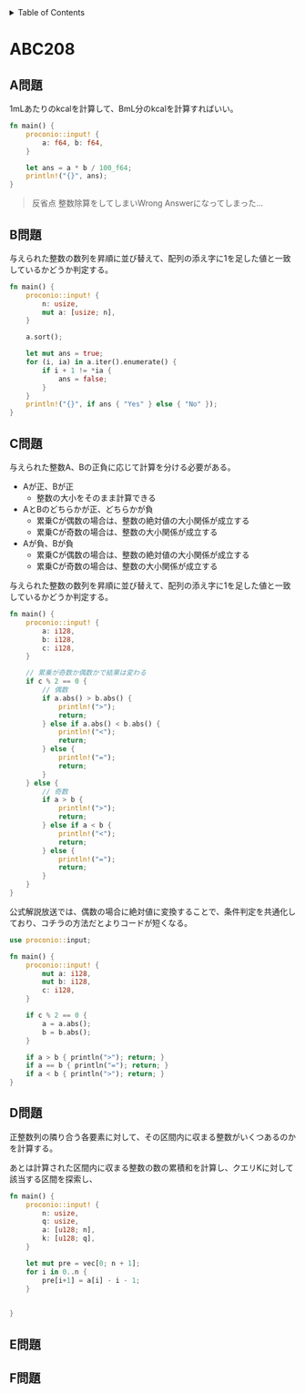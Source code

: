 <!-- START doctoc generated TOC please keep comment here to allow auto update -->
<!-- DON'T EDIT THIS SECTION, INSTEAD RE-RUN doctoc TO UPDATE -->
<details>
<summary>Table of Contents</summary>

- [ABC208](#abc208)
  - [A問題](#a%E5%95%8F%E9%A1%8C)
  - [B問題](#b%E5%95%8F%E9%A1%8C)
  - [C問題](#c%E5%95%8F%E9%A1%8C)
  - [D問題](#d%E5%95%8F%E9%A1%8C)
  - [E問題](#e%E5%95%8F%E9%A1%8C)
  - [F問題](#f%E5%95%8F%E9%A1%8C)

</details>
<!-- END doctoc generated TOC please keep comment here to allow auto update -->

# ABC208

## A問題

1mLあたりのkcalを計算して、BmL分のkcalを計算すればいい。

```rust
fn main() {
    proconio::input! {
        a: f64, b: f64,
    }

    let ans = a * b / 100_f64;
    println!("{}", ans);
}
```

> 反省点
> 整数除算をしてしまいWrong Answerになってしまった...

## B問題

与えられた整数の数列を昇順に並び替えて、配列の添え字に1を足した値と一致しているかどうか判定する。

```rust
fn main() {
    proconio::input! {
        n: usize,
        mut a: [usize; n],
    }

    a.sort();

    let mut ans = true;
    for (i, ia) in a.iter().enumerate() {
        if i + 1 != *ia {
            ans = false;
        }
    }
    println!("{}", if ans { "Yes" } else { "No" });
}
```

## C問題

与えられた整数A、Bの正負に応じて計算を分ける必要がある。

- Aが正、Bが正
  - 整数の大小をそのまま計算できる
- AとBのどちらかが正、どちらかが負
  - 累乗Cが偶数の場合は、整数の絶対値の大小関係が成立する
  - 累乗Cが奇数の場合は、整数の大小関係が成立する
- Aが負、Bが負
  - 累乗Cが偶数の場合は、整数の絶対値の大小関係が成立する
  - 累乗Cが奇数の場合は、整数の大小関係が成立する

与えられた整数の数列を昇順に並び替えて、配列の添え字に1を足した値と一致しているかどうか判定する。

```rust
fn main() {
    proconio::input! {
        a: i128,
        b: i128,
        c: i128,
    }

    // 累乗が奇数か偶数かで結果は変わる
    if c % 2 == 0 {
        // 偶数
        if a.abs() > b.abs() {
            println!(">");
            return;
        } else if a.abs() < b.abs() {
            println!("<");
            return;
        } else {
            println!("=");
            return;
        }
    } else {
        // 奇数
        if a > b {
            println!(">");
            return;
        } else if a < b {
            println!("<");
            return;
        } else {
            println!("=");
            return;
        }
    }
}
```

公式解説放送では、偶数の場合に絶対値に変換することで、条件判定を共通化しており、コチラの方法だとよりコードが短くなる。

```rust
use proconio::input;

fn main() {
    proconio::input! {
        mut a: i128,
        mut b: i128,
        c: i128,
    }

    if c % 2 == 0 {
        a = a.abs();
        b = b.abs();
    }

    if a > b { println(">"); return; }
    if a == b { println("="); return; }
    if a < b { println(">"); return; }
}
```

## D問題

正整数列の隣り合う各要素に対して、その区間内に収まる整数がいくつあるのかを計算する。

あとは計算された区間内に収まる整数の数の累積和を計算し、クエリKに対して該当する区間を探索し、

```rust
fn main() {
    proconio::input! {
        n: usize,
        q: usize,
        a: [u128; n],
        k: [u128; q],
    }

    let mut pre = vec[0; n + 1];
    for i in 0..n {
        pre[i+1] = a[i] - i - 1;
    }

    
}
```

## E問題

## F問題
